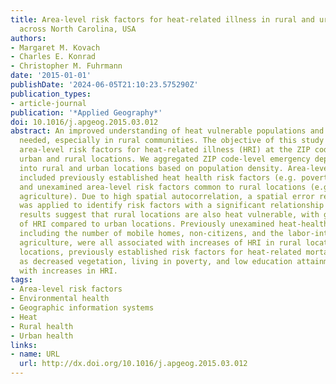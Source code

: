 ```yaml
---
title: Area-level risk factors for heat-related illness in rural and urban locations
  across North Carolina, USA
authors:
- Margaret M. Kovach
- Charles E. Konrad
- Christopher M. Fuhrmann
date: '2015-01-01'
publishDate: '2024-06-05T21:10:23.575290Z'
publication_types:
- article-journal
publication: '*Applied Geography*'
doi: 10.1016/j.apgeog.2015.03.012
abstract: An improved understanding of heat vulnerable populations and locations is
  needed, especially in rural communities. The objective of this study was to identify
  area-level risk factors for heat-related illness (HRI) at the ZIP code level for
  urban and rural locations. We aggregated ZIP code-level emergency department visits
  into rural and urban locations based on population density. Area-level risk factors
  included previously established heat health risk factors (e.g. poverty, minority)
  and unexamined area-level risk factors common to rural locations (e.g. mobile homes,
  agriculture). Due to high spatial autocorrelation, a spatial error regression model
  was applied to identify risk factors with a significant relationship with HRI. Our
  results suggest that rural locations are also heat vulnerable, with greater rates
  of HRI compared to urban locations. Previously unexamined heat-health risk factors,
  including the number of mobile homes, non-citizens, and the labor-intensity of the
  agriculture, were all associated with increases of HRI in rural locations. In urban
  locations, previously established risk factors for heat-related mortality, such
  as decreased vegetation, living in poverty, and low education attainment were associated
  with increases in HRI.
tags:
- Area-level risk factors
- Environmental health
- Geographic information systems
- Heat
- Rural health
- Urban health
links:
- name: URL
  url: http://dx.doi.org/10.1016/j.apgeog.2015.03.012
---
```

